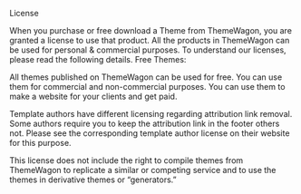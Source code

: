 
License

When you purchase or free download a Theme from ThemeWagon, you are granted a license to use that product. All the products in ThemeWagon can be used for personal & commercial purposes. To understand our licenses, please read the following details.
Free Themes:

All themes published on ThemeWagon can be used for free. You can use them for commercial and non-commercial purposes. You can use them to make a website for your clients and get paid.

Template authors have different licensing regarding attribution link removal. Some authors require you to keep the attribution link in the footer others not. Please see the corresponding template author license on their website for this purpose.

This license does not include the right to compile themes from ThemeWagon to replicate a similar or competing service and to use the themes in derivative themes or “generators.”
